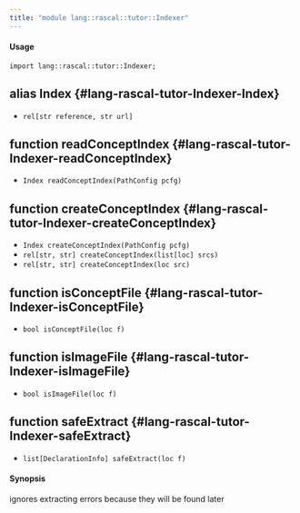 ```yaml
---
title: "module lang::rascal::tutor::Indexer"
---
```


#### Usage

`import lang::rascal::tutor::Indexer;`


## alias Index {#lang-rascal-tutor-Indexer-Index}

* `rel[str reference, str url]`

## function readConceptIndex {#lang-rascal-tutor-Indexer-readConceptIndex}

* ``Index readConceptIndex(PathConfig pcfg)``

## function createConceptIndex {#lang-rascal-tutor-Indexer-createConceptIndex}

* ``Index createConceptIndex(PathConfig pcfg)``
* ``rel[str, str] createConceptIndex(list[loc] srcs)``
* ``rel[str, str] createConceptIndex(loc src)``

## function isConceptFile {#lang-rascal-tutor-Indexer-isConceptFile}

* ``bool isConceptFile(loc f)``

## function isImageFile {#lang-rascal-tutor-Indexer-isImageFile}

* ``bool isImageFile(loc f)``

## function safeExtract {#lang-rascal-tutor-Indexer-safeExtract}

* ``list[DeclarationInfo] safeExtract(loc f)``

#### Synopsis

ignores extracting errors because they will be found later

